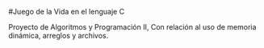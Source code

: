 #Juego de la Vida en el lenguaje C

Proyecto de Algoritmos y Programación II, Con relación al uso de memoria dinámica, arreglos y archivos.

